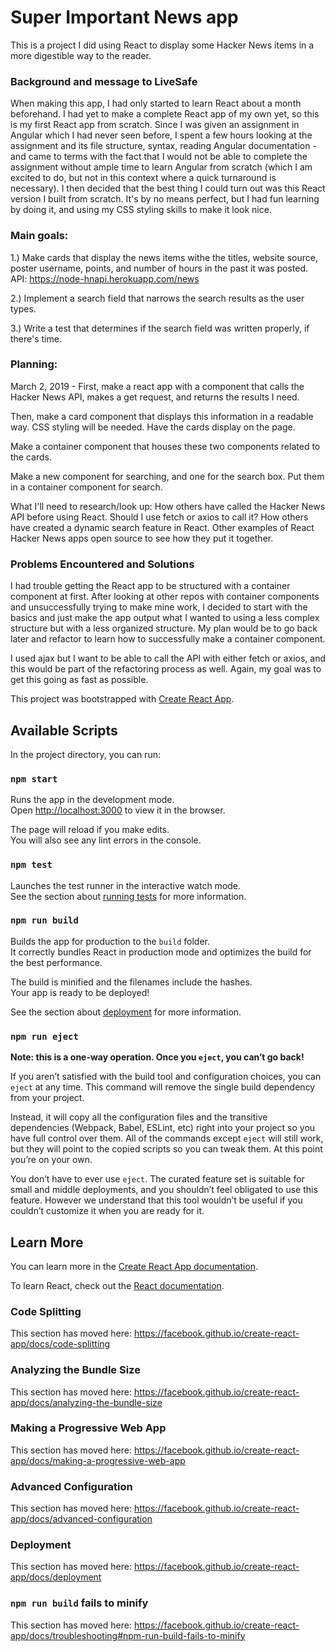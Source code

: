 # Super Important News app

This is a project I did using React to display some Hacker News items in a more digestible way to the reader.

### Background and message to LiveSafe

When making this app, I had only started to learn React about a month beforehand. I had yet to make a complete React app of my own yet, so this is my first React app from scratch. Since I was given an assignment in Angular which I had never seen before, I spent a few hours looking at the assignment and its file structure, syntax, reading Angular documentation - and came to terms with the fact that I would not be able to complete the assignment without ample time to learn Angular from scratch (which I am excited to do, but not in this context where a quick turnaround is necessary). I then decided that the best thing I could turn out was this React version I built from scratch. It's by no means perfect, but I had fun learning by doing it, and using my CSS styling skills to make it look nice. 

### Main goals:

1.) Make cards that display the news items withe the titles, website source, poster username, points, and number of hours in the past it was posted. API: https://node-hnapi.herokuapp.com/news

2.) Implement a search field that narrows the search results as the user types.

3.) Write a test that determines if the search field was written properly, if there's time.

### Planning:

March 2, 2019 - First, make a react app with a component that calls the Hacker News API, makes a get request, and returns the results I need.

Then, make a card component that displays this information in a readable way. CSS styling will be needed. Have the cards display on the page.

Make a container component that houses these two components related to the cards.

Make a new component for searching, and one for the search box. Put them in a container component for search.

What I'll need to research/look up:
How others have called the Hacker News API before using React. Should I use fetch or axios to call it?
How others have created a dynamic search feature in React.
Other examples of React Hacker News apps open source to see how they put it together.

### Problems Encountered and Solutions

I had trouble getting the React app to be structured with a container component at first. After looking at other repos with container components and unsuccessfully trying to make mine work, I decided to start with the basics and just make the app output what I wanted to using a less complex structure but with a less organized structure. My plan would be to go back later and refactor to learn how to successfully make a container component.

I used ajax but I want to be able to call the API with either fetch or axios, and this would be part of the refactoring process as well. Again, my goal was to get this going as fast as possible.



This project was bootstrapped with [Create React App](https://github.com/facebook/create-react-app).

## Available Scripts

In the project directory, you can run:

### `npm start`

Runs the app in the development mode.<br>
Open [http://localhost:3000](http://localhost:3000) to view it in the browser.

The page will reload if you make edits.<br>
You will also see any lint errors in the console.

### `npm test`

Launches the test runner in the interactive watch mode.<br>
See the section about [running tests](https://facebook.github.io/create-react-app/docs/running-tests) for more information.

### `npm run build`

Builds the app for production to the `build` folder.<br>
It correctly bundles React in production mode and optimizes the build for the best performance.

The build is minified and the filenames include the hashes.<br>
Your app is ready to be deployed!

See the section about [deployment](https://facebook.github.io/create-react-app/docs/deployment) for more information.

### `npm run eject`

**Note: this is a one-way operation. Once you `eject`, you can’t go back!**

If you aren’t satisfied with the build tool and configuration choices, you can `eject` at any time. This command will remove the single build dependency from your project.

Instead, it will copy all the configuration files and the transitive dependencies (Webpack, Babel, ESLint, etc) right into your project so you have full control over them. All of the commands except `eject` will still work, but they will point to the copied scripts so you can tweak them. At this point you’re on your own.

You don’t have to ever use `eject`. The curated feature set is suitable for small and middle deployments, and you shouldn’t feel obligated to use this feature. However we understand that this tool wouldn’t be useful if you couldn’t customize it when you are ready for it.

## Learn More

You can learn more in the [Create React App documentation](https://facebook.github.io/create-react-app/docs/getting-started).

To learn React, check out the [React documentation](https://reactjs.org/).

### Code Splitting

This section has moved here: https://facebook.github.io/create-react-app/docs/code-splitting

### Analyzing the Bundle Size

This section has moved here: https://facebook.github.io/create-react-app/docs/analyzing-the-bundle-size

### Making a Progressive Web App

This section has moved here: https://facebook.github.io/create-react-app/docs/making-a-progressive-web-app

### Advanced Configuration

This section has moved here: https://facebook.github.io/create-react-app/docs/advanced-configuration

### Deployment

This section has moved here: https://facebook.github.io/create-react-app/docs/deployment

### `npm run build` fails to minify

This section has moved here: https://facebook.github.io/create-react-app/docs/troubleshooting#npm-run-build-fails-to-minify
